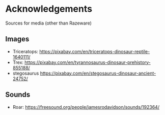 # Acknowledgements

Sources for media (other than Razeware)

## Images

* Triceratops: https://pixabay.com/en/triceratops-dinosaur-reptile-1640111/
* Trex: https://pixabay.com/en/tyrannosaurus-dinosaur-prehistory-855188/
* stegosaurus https://pixabay.com/en/stegosaurus-dinosaur-ancient-24752/

## Sounds

* Roar: https://freesound.org/people/jamesrodavidson/sounds/192364/
